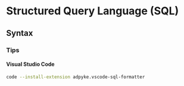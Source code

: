 # Structured Query Language (SQL)

<!--
https://www.linkedin.com/learning/learning-sql-programming-8382385/learning-sql-programming
-->

## Syntax

### Tips

#### Visual Studio Code

```sh
code --install-extension adpyke.vscode-sql-formatter
```
